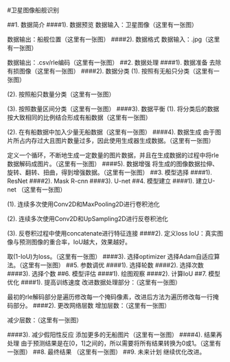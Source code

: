 ﻿#卫星图像船舰识别

##1. 数据简介
####1). 数据预览
数据输入：卫星图像（这里有一张图）

数据输出：船舰位置（这里有一张图）
####2). 数据格式
数据输入：.jpg（这里有一张图）

数据输出：.csv/rle编码（这里有一张图）
##2. 数据处理
####1). 数据准备
去除有损图像（这里有一张图）
####2). 数据分类
(1). 按照有无船只分类（这里有一张图）

(2). 按照船只数量分类（这里有一张图）

(3). 按照数量区间分类（这里有一张图）
####3). 数据平衡
(1). 将分类后的数据按大致相同的比例结合形成有船数据（这里有一张图）

(2). 在有船数据中加入少量无船数据（这里有一张图）
####4). 数据生成
由于图片所占内存过大且图片数量过多，因此使用生成器生成数据。（这里有一张图）

定义一个循环，不断地生成一定数量的图片数据，并且在生成数据的过程中将rle数据解码成图片。（这里有一张图）
####5). 数据增强
将生成的图像数据拉伸、旋转、翻转、扭曲，得到增强数据。（这里有一张图）
##3. 模型选择
####1). ResNet
####2). Mask R-cnn
####3). U-net
##4. 模型建立
####1). 建立U-net
（这里有一张图）

(1). 连续多次使用Conv2D和MaxPooling2D进行卷积池化

(2). 连续多次使用Conv2D和UpSampling2D进行反卷积池化

(3). 反卷积过程中使用concatenate进行特征连接
####2). 定义loss
IoU：真实图像与预测图像的重合率，IoU越大，效果越好。

取(1-IoU)为loss。（这里有一张图）
####3). 选择optimizer
选择Adam自适应算法。（这里有一张图）
##5. 参数调优
####1). 选择轮数
####2). 选择次数
####3). 选择个数
##6. 模型评估
####1). 绘图观察
####2). 计算IoU
##7. 模型优化
####1). 提高训练速度
改进数据处理部分：（这里有一张图）

最初的rle解码部分是遍历修改每一个掩码像素，改进后方法为遍历修改每一行掩码部分。
####2). 更改网络层数
增加层数：（这里有一张图）

减少层数：（这里有一张图）

####3). 减少假阳性反应
添加更多的无船图片（这里有一张图）
####4). 结果再处理
由于预测结果是在[0，1]之间的，所以需要将所有结果转换为0或1。（这里有一张图）
##8. 最终结果
（这里有一张图）
##9. 未来计划
继续优化改进。